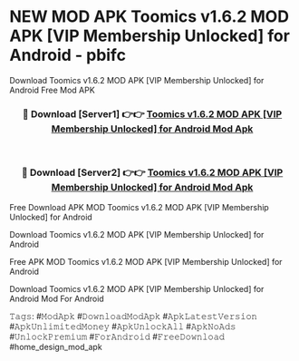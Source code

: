# NEW MOD APK Toomics v1.6.2 MOD APK [VIP Membership Unlocked] for Android - pbifc
Download Toomics v1.6.2 MOD APK [VIP Membership Unlocked] for Android Free Mod APK

<div align="center">
<h3>🔴 Download [Server1] 👉👉 <a href="https://apk-comot.site?title=Toomics_v1.6.2_MOD_APK_[VIP_Membership_Unlocked]_for_Android">Toomics v1.6.2 MOD APK [VIP Membership Unlocked] for Android Mod Apk</a></h3><br>

<h3>🔴 Download [Server2] 👉👉 <a href="https://apk-comot.site?title=Toomics_v1.6.2_MOD_APK_[VIP_Membership_Unlocked]_for_Android">Toomics v1.6.2 MOD APK [VIP Membership Unlocked] for Android Mod Apk</a></h3>
</div>


Free Download APK MOD Toomics v1.6.2 MOD APK [VIP Membership Unlocked] for Android

Download Toomics v1.6.2 MOD APK [VIP Membership Unlocked] for Android 

Free APK MOD Toomics v1.6.2 MOD APK [VIP Membership Unlocked] for Android 

Download Toomics v1.6.2 MOD APK [VIP Membership Unlocked] for Android Mod For Android

𝚃𝚊𝚐𝚜: #𝙼𝚘𝚍𝙰𝚙𝚔 #𝙳𝚘𝚠𝚗𝚕𝚘𝚊𝚍𝙼𝚘𝚍𝙰𝚙𝚔 #𝙰𝚙𝚔𝙻𝚊𝚝𝚎𝚜𝚝𝚅𝚎𝚛𝚜𝚒𝚘𝚗 #𝙰𝚙𝚔𝚄𝚗𝚕𝚒𝚖𝚒𝚝𝚎𝚍𝙼𝚘𝚗𝚎𝚢 #𝙰𝚙𝚔𝚄𝚗𝚕𝚘𝚌𝚔𝙰𝚕𝚕 #𝙰𝚙𝚔𝙽𝚘𝙰𝚍𝚜 #𝚄𝚗𝚕𝚘𝚌𝚔𝙿𝚛𝚎𝚖𝚒𝚞𝚖 #𝙵𝚘𝚛𝙰𝚗𝚍𝚛𝚘𝚒𝚍 #𝙵𝚛𝚎𝚎𝙳𝚘𝚠𝚗𝚕𝚘𝚊𝚍 #home_design_mod_apk